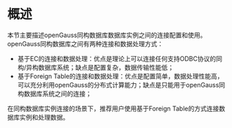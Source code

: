 # 概述<a name="ZH-CN_TOPIC_0311524281"></a>

本节主要描述openGauss同构数据库数据库实例之间的连接配置和使用。openGauss同构数据库之间有两种连接和数据处理方式：

-   基于EC的连接和数据处理：优点是理论上可以连接任何支持ODBC协议的同构/异构数据库系统；缺点是配置复杂，数据传输性能低；
-   基于Foreign Table的连接和数据处理：优点是配置简单，数据处理性能高，可以充分利用openGauss的分布式计算能力；缺点是只能用于openGauss同构数据库系统之间的连接；

在同构数据库实例连接的场景下，推荐用户使用基于Foreign Table的方式连接数据库实例和处理数据。

